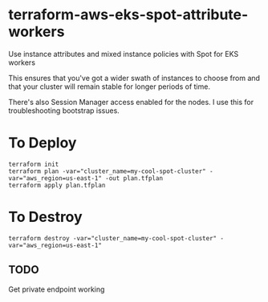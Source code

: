 # terraform-aws-eks-spot-attribute-workers

Use instance attributes and mixed instance policies with Spot for EKS workers

This ensures that you've got a wider swath of instances to choose from and that your cluster will remain stable for longer periods of time.

There's also Session Manager access enabled for the nodes. I use this for troubleshooting bootstrap issues.

# To Deploy

```
terraform init
terraform plan -var="cluster_name=my-cool-spot-cluster" -var="aws_region=us-east-1" -out plan.tfplan 
terraform apply plan.tfplan
```

# To Destroy

```
terraform destroy -var="cluster_name=my-cool-spot-cluster" -var="aws_region=us-east-1"
```


## TODO

Get private endpoint working
